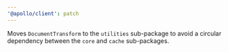 ```yaml
---
'@apollo/client': patch
---
```


Moves `DocumentTransform` to the `utilities` sub-package to avoid a circular dependency between the `core` and `cache` sub-packages.
